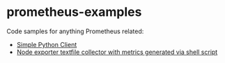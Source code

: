 # prometheus-examples
Code samples for anything Prometheus related:

- [Simple Python Client](./clients/python/README.md)
- [Node exporter textfile collector with metrics generated via shell script](./exporters/node_exporter/textfile%20collector/README.md)
